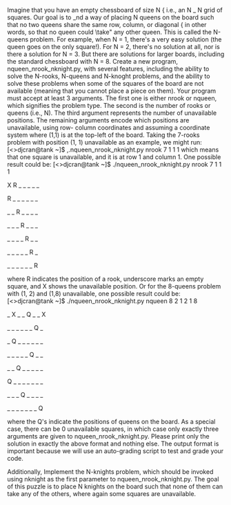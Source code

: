 Imagine that you have an empty chessboard of size N { i.e., an N _ N grid of squares. Our goal is to _nd
a way of placing N queens on the board such that no two queens share the same row, column, or diagonal
{ in other words, so that no queen could \take" any other queen. This is called the N-queens problem. For
example, when N = 1, there's a very easy solution (the queen goes on the only square!). For N = 2, there's
no solution at all, nor is there a solution for N = 3. But there are solutions for larger boards, including the
standard chessboard with N = 8.
Create a new program, nqueen_nrook_nknight.py, with several features, including the ability to solve the N-rooks, N-queens and N-knoght problems, and the ability to solve these problems when some of the squares of the board are not available (meaning that you cannot place a piece on them). Your program must
accept at least 3 arguments. The first one is either nrook or nqueen, which signifies the problem type.
The second is the number of rooks or queens (i.e., N). The third argument represents the number of
unavailable positions. The remaining arguments encode which positions are unavailable, using row-
column coordinates and assuming a coordinate system where (1,1) is at the top-left of the board.
Taking the 7-rooks problem with position (1, 1) unavailable as an example, we might run:
[<>djcran@tank ~]$ ,.nqueen_nrook_nknight.py nrook 7 1 1 1
which means that one square is unavailable, and it is at row 1 and column 1. One possible result could
be:
[<>djcran@tank ~]$ ./nqueen_nrook_nknight.py nrook 7 1 1 1

X R _ _ _ _ _

R _ _ _ _ _ _

_ _ R _ _ _ _

_ _ _ R _ _ _

_ _ _ _ R _ _

_ _ _ _ _ R _

_ _ _ _ _ _ R

where R indicates the position of a rook, underscore marks an empty square, and X shows the unavailable
position. Or for the 8-queens problem with (1, 2) and (1,8) unavailable, one possible result could be:
[<>djcran@tank ~]$ ./nqueen_nrook_nknight.py nqueen 8 2 1 2 1 8

_ X _ _ Q _ _ X

_ _ _ _ _ _ Q _

_ Q _ _ _ _ _ _

_ _ _ _ _ Q _ _

_ _ Q _ _ _ _ _

Q _ _ _ _ _ _ _

_ _ _ Q _ _ _ _

_ _ _ _ _ _ _ Q

where the Q's indicate the positions of queens on the board. As a special case, there can be 0 unavailable
squares, in which case only exactly three arguments are given to nqueen_nrook_nknight.py. Please print only the solution in exactly the above format and nothing else. The output format is important because we will use
an auto-grading script to test and grade your code.

Additionally,
Implement the N-knights problem, which should be invoked using nknight as the first parameter to nqueen_nrook_nknight.py. The goal of this puzzle is to place N knights on the board such that
none of them can take any of the others, where again some squares are unavailable.
